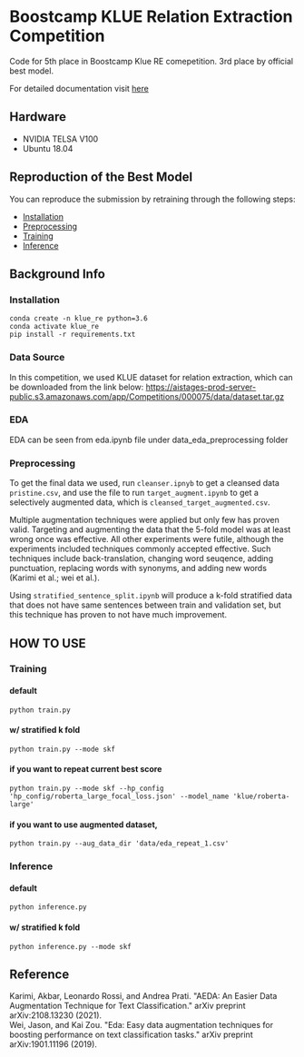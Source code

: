 # Boostcamp KLUE Relation Extraction Competition
Code for 5th place in Boostcamp Klue RE comepetition. 3rd place by official best model.

For detailed documentation visit [here](https://docs.google.com/document/d/1cTlZ_MsTGlkTU0ZAuWmexvIkz2vbvZrViruU64MQ3fs/edit?usp=sharing)

## Hardware
- NVIDIA TELSA V100
- Ubuntu 18.04

## Reproduction of the Best Model
You can reproduce the submission by retraining through the following steps:
- [Installation](#Installation)
- [Preprocessing](#Preprocessing)
- [Training](#Training)
- [Inference](#Inference)

## Background Info
### Installation

```
conda create -n klue_re python=3.6
conda activate klue_re
pip install -r requirements.txt
```


### Data Source
In this competition, we used KLUE dataset for relation extraction, which can be downloaded from the link below:
https://aistages-prod-server-public.s3.amazonaws.com/app/Competitions/000075/data/dataset.tar.gz

### EDA
EDA can be seen from eda.ipynb file under data_eda_preprocessing folder

### Preprocessing
To get the final data we used, run
`cleanser.ipnyb` to get a cleansed data `pristine.csv`, and use the file to run
`target_augment.ipynb` to get a selectively augmented data, which is `cleansed_target_augmented.csv`.

Multiple augmentation techniques were applied but only few has proven valid. Targeting and augmenting the data that the 5-fold model was at least wrong once was effective. All other experiments were futile, although the experiments included techniques commonly accepted effective. Such techniques include back-translation, changing word seuqence, adding punctuation, replacing words with synonyms, and adding new words (Karimi et al.; wei et al.).

Using `stratified_sentence_split.ipynb` will produce a k-fold stratified data that does not have same sentences between train and validation set, but this technique has proven to not have much improvement.

## HOW TO USE

### Training
#### default
`python train.py`

#### w/ stratified k fold
`python train.py --mode skf`

#### if you want to repeat current best score
`python train.py --mode skf --hp_config 'hp_config/roberta_large_focal_loss.json' --model_name 'klue/roberta-large'`

#### if you want to use augmented dataset,
`python train.py --aug_data_dir 'data/eda_repeat_1.csv'`


### Inference
#### default
`python inference.py`
#### w/ stratified k fold
`python inference.py --mode skf`


## Reference
Karimi, Akbar, Leonardo Rossi, and Andrea Prati. "AEDA: An Easier Data Augmentation Technique for Text Classification." arXiv preprint arXiv:2108.13230 (2021). <br>
Wei, Jason, and Kai Zou. "Eda: Easy data augmentation techniques for boosting performance on text classification tasks." arXiv preprint arXiv:1901.11196 (2019).

